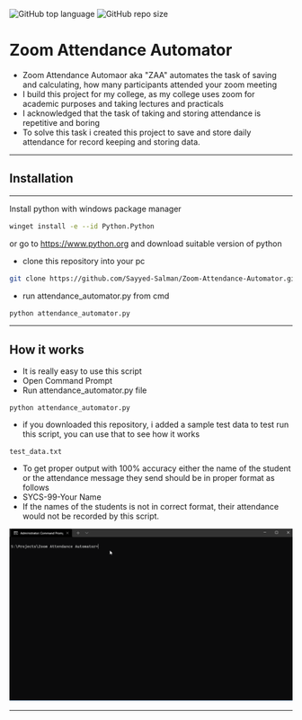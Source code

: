 ![GitHub top language](https://img.shields.io/github/languages/top/Sayyed-Salman/Zoom-Attendance-Automator?style=plastic) 
![GitHub repo size](https://img.shields.io/github/repo-size/Sayyed-Salman/Zoom-Attendance-Automator?style=plastic)

# Zoom Attendance Automator

- Zoom Attendance Automaor aka "ZAA" automates the task of saving and calculating, how many participants attended your zoom meeting
- I build this project for my college, as my college uses zoom for academic purposes and taking lectures and practicals
- I acknowledged that the task of taking and storing attendance is repetitive and boring
- To solve this task i created this project to save and store daily attendance for record keeping and storing data.

<hr>

## Installation

<hr>
Install python with windows package manager

```bash
winget install -e --id Python.Python
```

or go to https://www.python.org and download suitable version of python

- clone this repository into your pc

```bash
git clone https://github.com/Sayyed-Salman/Zoom-Attendance-Automator.git
```

- run attendance_automator.py from cmd

```bash
python attendance_automator.py
```

<hr>

## How it works

- It is really easy to use this script
- Open Command Prompt
- Run attendance_automator.py file

```
python attendance_automator.py
```

- if you downloaded this repository, i added a sample test data to test run this script, you can use that to see how it works

```
test_data.txt
```

- To get proper output with 100% accuracy either the name of the student or the attendance message they send should be in proper format as follows
- SYCS-99-Your Name
- If the names of the students is not in correct format, their attendance would not be recorded by this script.

<img src="./Screenshots/Animation.gif">

<hr>
